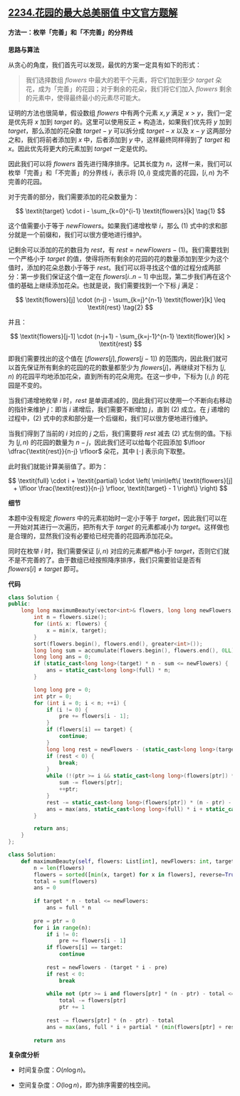 ## [2234.花园的最大总美丽值 中文官方题解](https://leetcode.cn/problems/maximum-total-beauty-of-the-gardens/solutions/100000/hua-yuan-de-zui-da-zong-mei-li-zhi-by-le-18d8)
#### 方法一：枚举「完善」和「不完善」的分界线

**思路与算法**

从贪心的角度，我们首先可以发现，最优的方案一定具有如下的形式：

> 我们选择数组 $\textit{flowers}$ 中最大的若干个元素，将它们加到至少 $\textit{target}$ 朵花，成为「完善」的花园；对于剩余的花朵，我们将它们加入 $\textit{flowers}$ 剩余的元素中，使得最终最小的元素尽可能大。

证明的方法也很简单，假设数组 $\textit{flowers}$ 中有两个元素 $x, y$ 满足 $x > y$，我们一定是优先将 $x$ 加到 $\textit{target}$ 的。这里可以使用反正 + 构造法，如果我们优先将 $y$ 加到 $\textit{target}$，那么添加的花朵数 $\textit{target} - y$ 可以拆分成 $\textit{target} - x$ 以及 $x - y$ 这两部分之和，我们将前者添加到 $x$ 中，后者添加到 $y$ 中，这样最终同样得到了 $\textit{target}$ 和 $x$。因此优先将更大的元素加到 $\textit{target}$ 一定是优的。

因此我们可以将 $\textit{flowers}$ 首先进行降序排序。记其长度为 $n$，这样一来，我们可以枚举「完善」和「不完善」的分界线 $i$，表示将 $[0, i)$ 变成完善的花园，$[i, n)$ 为不完善的花园。

对于完善的部分，我们需要添加的花朵数量为：

$$
\textit{target} \cdot i - \sum_{k=0}^{i-1} \textit{flowers}[k] \tag{1}
$$

这个值需要小于等于 $\textit{newFlowers}$。如果我们递增枚举 $i$，那么 $(1)$ 式中的求和部分就是一个前缀和，我们可以很方便地进行维护。

记剩余可以添加的花的数目为 $\textit{rest}$，有 $\textit{rest} = \textit{newFlowers} - (1)$。我们需要找到一个严格小于 $\textit{target}$ 的值，使得将所有剩余的花园的花的数量添加到至少为这个值时，添加的花朵总数小于等于 $\textit{rest}$。我们可以将寻找这个值的过程分成两部分：第一步我们保证这个值一定在 $\textit{flowers}[i .. n-1]$ 中出现，第二步我们再在这个值的基础上继续添加花朵。也就是说，我们需要找到一个下标 $j$ 满足：

$$
\textit{flowers}[j] \cdot (n-j) - \sum_{k=j}^{n-1} \textit{flower}[k] \leq \textit{rest} \tag{2}
$$

并且：

$$
\textit{flowers}[j-1] \cdot (n-j+1) - \sum_{k=j-1}^{n-1} \textit{flower}[k] > \textit{rest}
$$

即我们需要找出的这个值在 $\big[\textit{flowers}[j], \textit{flowers}[j-1]\big)$ 的范围内，因此我们就可以首先保证所有剩余的花园的花的数量都至少为 $\textit{flowers}[j]$，再继续对下标为 $[j, n)$ 的花园平均地添加花朵，直到所有的花朵用完。在这一步中，下标为 $[i, j)$ 的花园是不变的。

当我们递增地枚举 $i$ 时，$\textit{rest}$ 是单调递减的，因此我们可以使用一个不断向右移动的指针来维护 $j$：即当 $i$ 递增后，我们需要不断增加 $j$，直到 $(2)$ 成立。在 $j$ 递增的过程中，$(2)$ 式中的求和部分是一个后缀和，我们可以很方便地进行维护。

当我们得到了当前的 $i$ 对应的 $j$ 之后，我们需要将 $\textit{rest}$ 减去 $(2)$ 式左侧的值。下标为 $[j, n)$ 的花园的数量为 $n-j$，因此我们还可以给每个花园添加 $\lfloor \dfrac{\textit{rest}}{n-j} \rfloor$ 朵花，其中 $\lfloor \cdot \rfloor$ 表示向下取整。

此时我们就能计算美丽值了。即为：

$$
\textit{full} \cdot i + \textit{partial} \cdot \left( \min\left\{ \textit{flowers}[j] + \lfloor \frac{\textit{rest}}{n-j} \rfloor, \textit{target} - 1 \right\} \right)
$$

**细节**

本题中没有规定 $\textit{flowers}$ 中的元素初始时一定小于等于 $\textit{target}$，因此我们可以在一开始对其进行一次遍历，把所有大于 $\textit{target}$ 的元素都减小为 $\textit{target}$。这样做也是合理的，显然我们没有必要给已经完善的花园再添加花朵。

同时在枚举 $i$ 时，我们需要保证 $[i, n)$ 对应的元素都严格小于 $\textit{target}$，否则它们就不是不完善的了。由于数组已经按照降序排序，我们只需要验证是否有 $\textit{flowers}[i] \neq \textit{target}$ 即可。

**代码**

```C++ [sol1-C++]
class Solution {
public:
    long long maximumBeauty(vector<int>& flowers, long long newFlowers, int target, int full, int partial) {
        int n = flowers.size();
        for (int& x: flowers) {
            x = min(x, target);
        }
        sort(flowers.begin(), flowers.end(), greater<int>());
        long long sum = accumulate(flowers.begin(), flowers.end(), 0LL);
        long long ans = 0;
        if (static_cast<long long>(target) * n - sum <= newFlowers) {
            ans = static_cast<long long>(full) * n;
        }

        long long pre = 0;
        int ptr = 0;
        for (int i = 0; i < n; ++i) {
            if (i != 0) {
                pre += flowers[i - 1];
            }
            if (flowers[i] == target) {
                continue;
            }
            long long rest = newFlowers - (static_cast<long long>(target) * i - pre);
            if (rest < 0) {
                break;
            }
            while (!(ptr >= i && static_cast<long long>(flowers[ptr]) * (n - ptr) - sum <= rest)) {
                sum -= flowers[ptr];
                ++ptr;
            }
            rest -= static_cast<long long>(flowers[ptr]) * (n - ptr) - sum;
            ans = max(ans, static_cast<long long>(full) * i + static_cast<long long>(partial) * (min(flowers[ptr] + rest / (n - ptr), static_cast<long long>(target) - 1)));
        }

        return ans;
    }
};
```

```Python [sol1-Python3]
class Solution:
    def maximumBeauty(self, flowers: List[int], newFlowers: int, target: int, full: int, partial: int) -> int:
        n = len(flowers)
        flowers = sorted([min(x, target) for x in flowers], reverse=True)
        total = sum(flowers)
        ans = 0
        
        if target * n - total <= newFlowers:
            ans = full * n
        
        pre = ptr = 0
        for i in range(n):
            if i != 0:
                pre += flowers[i - 1]
            if flowers[i] == target:
                continue
            
            rest = newFlowers - (target * i - pre)
            if rest < 0:
                break
            
            while not (ptr >= i and flowers[ptr] * (n - ptr) - total <= rest):
                total -= flowers[ptr]
                ptr += 1
            
            rest -= flowers[ptr] * (n - ptr) - total
            ans = max(ans, full * i + partial * (min(flowers[ptr] + rest // (n - ptr), target - 1)))
    
        return ans
```

**复杂度分析**

- 时间复杂度：$O(n \log n)$。

- 空间复杂度：$O(\log n)$，即为排序需要的栈空间。